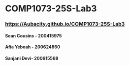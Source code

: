 # COMP1073-25S-Lab3

### https://Aubacity.github.io/COMP1073-25S-Lab3

#### Sean Cousins - 200415975
#### Afia Yeboah - 200624860
#### Sanjani Devi- 200615568
